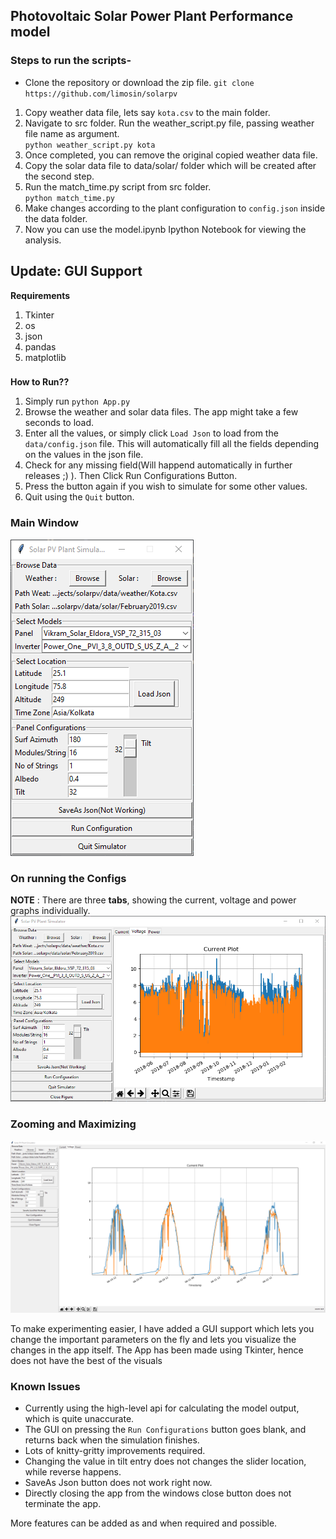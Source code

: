## Photovoltaic Solar Power Plant Performance model

### Steps to run the scripts-
- Clone the repository or download the zip file.
`git clone https://github.com/limosin/solarpv`
1. Copy weather data file, lets say `kota.csv` to the main folder.
2. Navigate to src folder. Run the weather_script.py file, passing weather file name as argument.<br>
      `python weather_script.py kota`
3. Once completed, you can remove the original copied weather data file.
4. Copy the solar data file to data/solar/ folder which will be created after the second step.
5. Run the match_time.py script from src folder.<br>
      `python match_time.py`
6. Make changes according to the plant configuration to `config.json` inside the data folder.
7. Now you can use the model.ipynb Ipython Notebook for viewing the analysis.

## Update: GUI Support
__Requirements__
1. Tkinter
2. os
3. json
4. pandas
5. matplotlib

###
__How to Run??__
1. Simply run `python App.py`
2. Browse the weather and solar data files. The app might take a few seconds to load.
3. Enter all the values, or simply click `Load Json` to load from the `data/config.json` file. This will automatically fill all the fields depending on the values in the json file.
4. Check for any missing field(Will happend automatically in further releases ;) ). Then Click Run Configurations Button.
5. Press the button  again if you wish to simulate for some other values.
6. Quit using the `Quit` button. 

### Main Window
![Main Window](/media/gui_main.png)

### On running the Configs
__NOTE__ : There are three __tabs__, showing the current, voltage and power graphs individually.
![Main Window](/media/gui_run1.png)

### Zooming and Maximizing
![Main Window](/media/gui_run2.png)

<p>To make experimenting easier, I have added a GUI support which lets you change the important parameters on the fly and lets you visualize the changes in the app itself. The App has been made using Tkinter, hence does not have the best of the visuals
      
### Known Issues
- Currently using the high-level api for calculating the model output, which is quite unaccurate.
- The GUI on pressing the `Run Configurations` button goes blank, and returns back when the simulation finishes.
- Lots of knitty-gritty improvements required.
- Changing the value in tilt entry does not changes the slider location, while reverse happens.
- SaveAs Json button does not work right now.
- Directly closing the app from the windows close button does not terminate the app.

More features can be added as and when required and possible.
